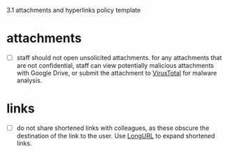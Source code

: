 3.1 attachments and hyperlinks policy template

# attachments

- [ ] staff should not open unsolicited attachments. for any attachments that are not 
confidential, staff can view potentially malicious attachments with Google 
Drive, or submit the attachment to [VirusTotal](https://virustotal.com) for malware analysis.

# links

- [ ] do not share shortened links with colleagues, as these obscure the 
destination of the link to the user. Use [LongURL](http://longurl.org) to expand shortened 
links.

